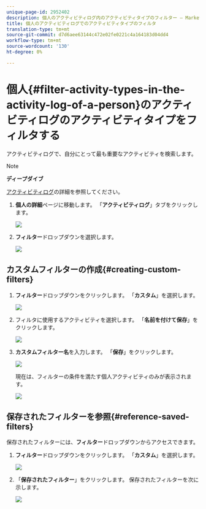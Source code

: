 ```yaml
---
unique-page-id: 2952402
description: 個人のアクティビティログ内のアクティビティタイプのフィルター — Marketto Docs — 製品ドキュメント
title: 個人のアクティビティログでのアクティビティタイプのフィルタ
translation-type: tm+mt
source-git-commit: d7d6aee63144c472e02fe0221c4a164183d04dd4
workflow-type: tm+mt
source-wordcount: '130'
ht-degree: 0%

---
```



# 個人{#filter-activity-types-in-the-activity-log-of-a-person}のアクティビティログのアクティビティタイプをフィルタする

アクティビティログで、自分にとって最も重要なアクティビティを検索します。

>[!NOTE]
>
>**ディープダイブ**
>
>[アクティビティログ](locate-the-activity-log-for-a-person.md)の詳細を参照してください。

1. **個人の詳細**&#x200B;ページに移動します。 「**アクティビティログ**」タブをクリックします。

   ![](assets/one.png)

1. **フィルター**&#x200B;ドロップダウンを選択します。

   ![](assets/two-3.png)

## カスタムフィルターの作成{#creating-custom-filters}

1. **フィルター**&#x200B;ドロップダウンをクリックします。 「**カスタム**」を選択します。

   ![](assets/three-3.png)

1. フィルタに使用するアクティビティを選択します。 「**名前を付けて保存**」をクリックします。

   ![](assets/image2015-4-27-22-3a55-3a43.png)

1. **カスタムフィルター名**&#x200B;を入力します。 「**保存**」をクリックします。

   ![](assets/five-1.png)

   現在は、フィルターの条件を満たす個人アクティビティのみが表示されます。

   ![](assets/six-1.png)

## 保存されたフィルターを参照{#reference-saved-filters}

保存されたフィルターには、**フィルター**&#x200B;ドロップダウンからアクセスできます。

1. **フィルター**&#x200B;ドロップダウンをクリックします。 「**カスタム**」を選択します。

   ![](assets/seven-1.png)

1. 「**保存されたフィルター**」をクリックします。 保存されたフィルターを次に示します。

   ![](assets/eight.png)

